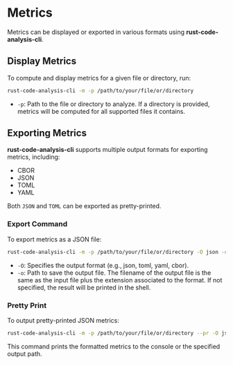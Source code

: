 # Metrics

Metrics can be displayed or exported in various formats using **rust-code-analysis-cli**.

## Display Metrics

To compute and display metrics for a given file or directory, run:

```bash
rust-code-analysis-cli -m -p /path/to/your/file/or/directory
```

- `-p`: Path to the file or directory to analyze. If a directory is provided, metrics will be computed for all supported files it contains.

## Exporting Metrics

**rust-code-analysis-cli** supports multiple output formats for exporting metrics, including:

- CBOR
- JSON
- TOML
- YAML

Both `JSON` and `TOML` can be exported as pretty-printed.

### Export Command

To export metrics as a JSON file:

```bash
rust-code-analysis-cli -m -p /path/to/your/file/or/directory -O json -o /path/to/output/directory
```

- `-O`: Specifies the output format (e.g., json, toml, yaml, cbor).
- `-o`: Path to save the output file. The filename of the output file is the same as the input file plus the extension associated to the format. If not specified, the result will be printed in the shell. 

### Pretty Print

To output pretty-printed JSON metrics:

```bash
rust-code-analysis-cli -m -p /path/to/your/file/or/directory --pr -O json
```

This command prints the formatted metrics to the console or the specified output path.
